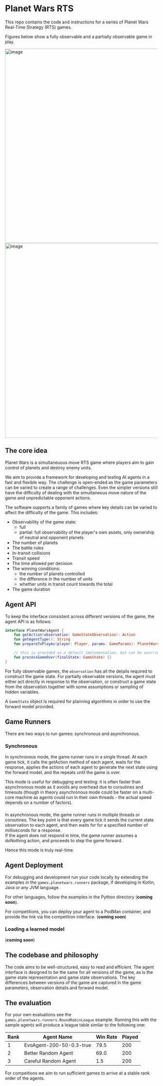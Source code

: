 # Planet Wars RTS

This repo contains the code and instructions for a series
of Planet Wars Real-Time Strategy (RTS) games.

Figures below show a fully observable and a partially observable game in play.

<img width="638" alt="image" src="https://github.com/user-attachments/assets/dc702b7c-745d-44e9-a7b9-d172ecd65478" />

<img width="640" alt="image" src="https://github.com/user-attachments/assets/e1de70d3-444d-49bf-b0ee-dc5982eebbfc" />



## The core idea

Planet Wars is a simultaneuous move RTS game where players 
aim to gain control of planets and destroy enemy units.

We aim to provide a framework for developing and testing AI 
agents in a fast and flexible way.  The challenge is open-ended
as the game parameters can be varied to create a range of challenges.
Even the simpler versions still have the difficulty of
dealing with the simultaneous move nature of the game
and unpredictable opponent actions.

The software supports a family of games where key
details can be varied to affect the difficulty
of the game.  This includes:

* Observability of the game state: 
  - full
  - partial: full observability of the player's own assets, only ownership of neutral and opponent planets
* The number of planets
* The battle rules
* In-transit collisions
* Transit speed
* The time allowed per decision
* The winning conditions:
  - the number of planets controlled
  - the difference in the number of units
  - whether units in transit count towards the total
* The game duration

## Agent API

To keep the interface consistent across different versions of the game, the agent API is as follows:

```kotlin
interface PlanetWarsAgent {
    fun getAction(observation: GameStateObservation): Action
    fun getAgentType(): String
    fun prepareToPlayAs(player: Player, params: GameParams): PlanetWarsAgent

    // this is provided as a default implementation, but can be overridden if needed
    fun processGameOver(finalState: GameState) {}
}

```
For fully observable games, the `observation` has all the details
required to construct the game state.  For partially observable versions,
the agent must either act directly in response to the observation,
or construct a game state from the observation
together with some assumptions or sampling of hidden variables.

A `GameState` object is required for planning algorithms in order to use the forward model provided.





## Game Runners

There are two ways to run games: synchronous and asynchronous.

### Synchronous

In synchronous mode, the game runner runs in
a single thread.  At each game tick, it calls the getAction method
of each agent, waits for the response, applies the actions of 
each agent to generate the next state using the
forward model, and the repeats until the game is over.

This mode is useful for debugging and testing:
it is often faster than asynchronous mode as it
avoids any overhead due to coroutines and timeouts
(though in theory asynchronous mode could be
faster on a multi-core machine as agents could run
in their own threads - the actual speed depends on
a number of factors).

###

In asynchronous mode, the game runner runs in multiple threads
or coroutines.  The key point is that every game tick it sends
the current state observation to each agent, and then waits for
for a specified number of milliseconds for a response.  
If the agent does not respond in time, the game runner assumes
a doNothing action, and proceeds to step the game forward.

Hence this mode is truly real-time.


## Agent Deployment

For debugging and development run your code locally by
extending the examples in the `games.planetwars.runners` package,
if developing in Kotlin, Java or any JVM language.

For other languages, follow the examples in the Python
directory (**coming soon**).

For competitions, you can deploy your agent to a PodMan
container, and provide the link via the competition
interface. (**coming soon**)

### Loading a learned model

(**coming soon**)

## The codebase and philosophy

The code aims to be well-structured, easy to read and efficient.
The agent interface is designed to be the same for all versions of the game, as is the game state representation and game state observations.
The key differences between versions of the game are captured in the
game parameters, observation details and forward model.

## The evaluation

For your own evaluations see the `games.planetwars.runners.RoundRobinLeague` example.
Running this with the sample agents will produce a league table similar to the following one:

| Rank | Agent Name | Win Rate | Played |
|------|------------|------|-------|
| 1 | EvoAgent-200-50-0.3-true | 79.5 | 200 |
| 2 | Better Random Agent | 69.0 | 200 |
| 3 | Careful Random Agent | 1.5 | 200 |

For compeitions we aim to run sufficient games to arrive at a stable rank order of the agents.


